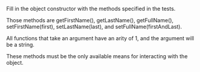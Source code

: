 <p>Fill in the object constructor with the methods specified in the tests.</p>

<p>Those methods are getFirstName(), getLastName(), getFullName(), setFirstName(first), setLastName(last), and setFullName(firstAndLast).

All functions that take an argument have an arity of 1, and the argument will be a string.

These methods must be the only available means for interacting with the object.</p>
